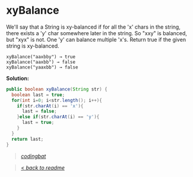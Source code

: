 # xyBalance

We'll say that a String is xy-balanced if for all the 'x' chars in the string, there exists a 'y' char somewhere later in the string. So "xxy" is balanced, but "xyx" is not. One 'y' can balance multiple 'x's. Return true if the given string is xy-balanced.

```
xyBalance("aaxbby") → true
xyBalance("aaxbb") → false
xyBalance("yaaxbb") → false
```

**Solution:**

```java
public boolean xyBalance(String str) {
  boolean last = true;
  for(int i=0; i<str.length(); i++){
    if(str.charAt(i) == 'x'){
      last = false;
    }else if(str.charAt(i) == 'y'){
      last = true;
    }
  }
  return last;
}
```

> _[codingbat](https://codingbat.com/prob/p134250)_

> [< _back to readme_](FINDREPLACEREADME)